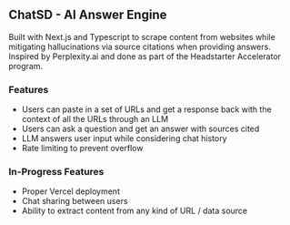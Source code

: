 ## ChatSD - AI Answer Engine

Built with Next.js and Typescript to scrape content from websites while mitigating hallucinations via source citations when providing answers. Inspired by Perplexity.ai and done as part of the Headstarter Accelerator program.

### Features
- Users can paste in a set of URLs and get a response back with the context of all the URLs through an LLM
- Users can ask a question and get an answer with sources cited
- LLM answers user input while considering chat history
- Rate limiting to prevent overflow

### In-Progress Features
- Proper Vercel deployment
- Chat sharing between users
- Ability to extract content from any kind of URL / data source

